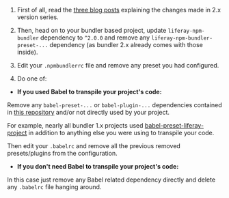 1. First of all, read the [three blog posts](https://community.liferay.com/blogs/-/blogs/why-we-need-a-new-liferay-npm-bundler-1-of-3-) explaining the changes made in 2.x version series.

2. Then, head on to your bundler based project, update `liferay-npm-bundler` dependency to `^2.0.0` and remove any `liferay-npm-bundler-preset-...` dependency (as bundler 2.x already comes with those inside).

3. Edit your `.npmbundlerrc` file and remove any preset you had configured.

4. Do one of:

* **If you used Babel to transpile your project's code:**

Remove any `babel-preset-...` or `babel-plugin-...` dependencies contained in [this repository](https://github.com/liferay/liferay-npm-build-tools/tree/1.x/packages) and/or not directly used by your project.

For example, nearly all bundler 1.x projects used [babel-preset-liferay-project](https://github.com/liferay/liferay-npm-build-tools/tree/1.x/packages/babel-preset-liferay-project) in addition to anything else you were using to transpile your code.

Then edit your `.babelrc` and remove all the previous removed presets/plugins from the configuration.

* **If you don't need Babel to transpile your project's code:**

In this case just remove any Babel related dependency directly and delete any `.babelrc` file hanging around.
